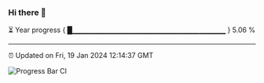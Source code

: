 ### Hi there 👋

⏳ Year progress { █▁▁▁▁▁▁▁▁▁▁▁▁▁▁▁▁▁▁▁▁▁▁▁▁▁▁▁▁▁ } 5.06 %

---

⏰ Updated on Fri, 19 Jan 2024 12:14:37 GMT

![Progress Bar CI](https://github.com/Shyam-Makwana/GitHub-Actions-Demo/workflows/Progress%20Bar%20CI/badge.svg)
